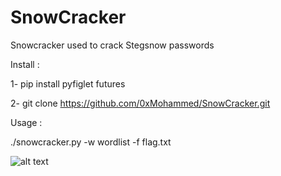 # SnowCracker
Snowcracker used to crack Stegsnow passwords

Install :

1- pip install pyfiglet futures

2- git clone https://github.com/0xMohammed/SnowCracker.git

Usage :

./snowcracker.py -w wordlist -f flag.txt

![alt text](https://github.com/0xMohammed/SnowCracker/blob/master/Untitled.png)
